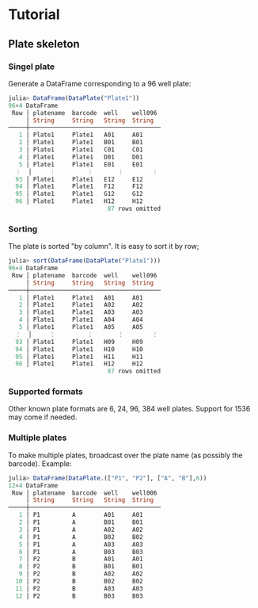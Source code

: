 # Tutorial

## Plate skeleton

### Singel plate
Generate a DataFrame corresponding to a 96 well plate:

``` julia
julia> DataFrame(DataPlate("Plate1"))
96×4 DataFrame
 Row │ platename  barcode  well    well096 
     │ String     String   String  String  
─────┼─────────────────────────────────────
   1 │ Plate1     Plate1   A01     A01
   2 │ Plate1     Plate1   B01     B01
   3 │ Plate1     Plate1   C01     C01
   4 │ Plate1     Plate1   D01     D01
   5 │ Plate1     Plate1   E01     E01
  ⋮  │     ⋮         ⋮       ⋮        ⋮
  93 │ Plate1     Plate1   E12     E12
  94 │ Plate1     Plate1   F12     F12
  95 │ Plate1     Plate1   G12     G12
  96 │ Plate1     Plate1   H12     H12
                            87 rows omitted

```

### Sorting

The plate is sorted "by column". It is easy to sort it by row;

``` julia
julia> sort(DataFrame(DataPlate("Plate1")))
96×4 DataFrame
 Row │ platename  barcode  well    well096 
     │ String     String   String  String  
─────┼─────────────────────────────────────
   1 │ Plate1     Plate1   A01     A01
   2 │ Plate1     Plate1   A02     A02
   3 │ Plate1     Plate1   A03     A03
   4 │ Plate1     Plate1   A04     A04
   5 │ Plate1     Plate1   A05     A05
  ⋮  │     ⋮         ⋮       ⋮        ⋮
  93 │ Plate1     Plate1   H09     H09
  94 │ Plate1     Plate1   H10     H10
  95 │ Plate1     Plate1   H11     H11
  96 │ Plate1     Plate1   H12     H12
                            87 rows omitted

```

### Supported formats

Other known plate formats are 6, 24, 96, 384 well plates.
Support for 1536 may come if needed.

### Multiple plates

To make multiple plates, broadcast over the plate name (as possibly the barcode).
Example:

``` julia
julia> DataFrame(DataPlate.(["P1", "P2"], ["A", "B"],6))
12×4 DataFrame
 Row │ platename  barcode  well    well006 
     │ String     String   String  String  
─────┼─────────────────────────────────────
   1 │ P1         A        A01     A01
   2 │ P1         A        B01     B01
   3 │ P1         A        A02     A02
   4 │ P1         A        B02     B02
   5 │ P1         A        A03     A03
   6 │ P1         A        B03     B03
   7 │ P2         B        A01     A01
   8 │ P2         B        B01     B01
   9 │ P2         B        A02     A02
  10 │ P2         B        B02     B02
  11 │ P2         B        A03     A03
  12 │ P2         B        B03     B03
```

